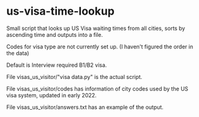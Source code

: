 # us-visa-time-lookup
Small script that looks up US Visa waiting times from all cities, sorts by ascending time and outputs into a file.

Codes for visa type are not currently set up. (I haven't figured the order in the data)

Default is Interview required B1/B2 visa.

File visas_us_visitor/"visa data.py" is the actual script.

File visas_us_visitor/codes has information of city codes used by the US visa system, updated in early 2022.

File visas_us_visitor/answers.txt has an example of the output.
